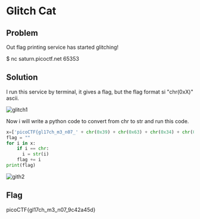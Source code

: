 # Glitch Cat 
## Problem 
Out flag printing service has started glitching! 

$ nc saturn.picoctf.net 65353
## Solution 
I run this service by terminal, it gives a flag, but the flag format si "chr(0xX)" ascii. 

![glitch1](https://user-images.githubusercontent.com/84562630/160231855-ef8a18a6-b05a-45dc-bccd-bc73c9cbdd0c.PNG)

Now i will write a python code to convert from chr to str and run this code.  

```python
x=['picoCTF{gl17ch_m3_n07_' + chr(0x39) + chr(0x63) + chr(0x34) + chr(0x32) + chr(0x61) + chr(0x34) + chr(0x35) + chr(0x64) + '}']
flag = ""
for i in x: 
	if i == chr: 
  	  i = str(i)
	flag += i
print(flag)

```
![gith2](https://user-images.githubusercontent.com/84562630/160231945-de17e02c-0caf-4b92-9655-7d1c9c895754.PNG)

## Flag
picoCTF{gl17ch_m3_n07_9c42a45d}
